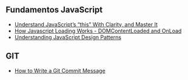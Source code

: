 ## Fundamentos JavaScript
* [Understand JavaScript’s “this” With Clarity, and Master It](http://javascriptissexy.com/understand-javascripts-this-with-clarity-and-master-it/)
* [How Javascript Loading Works - DOMContentLoaded and OnLoad](http://ablogaboutcode.com/2011/06/14/how-javascript-loading-works-domcontentloaded-and-onload/)
* [Understanding JavaScript Design Patterns](http://code.tutsplus.com/tutorials/understanding-design-patterns-in-javascript--net-25930)

## GIT
* [How to Write a Git Commit Message](http://chris.beams.io/posts/git-commit/)
